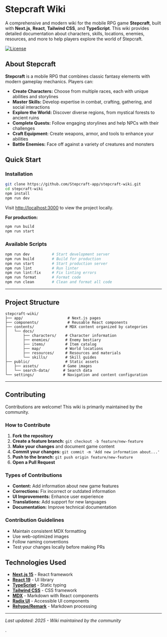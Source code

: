 # Stepcraft Wiki

A comprehensive and modern wiki for the mobile RPG game **Stepcraft**, built with **Next.js**, **React**, **Tailwind CSS**, and **TypeScript**. This wiki provides detailed documentation about characters, skills, locations, enemies, resources, and more to help players explore the world of Stepcraft.

[![License](https://img.shields.io/badge/license-MIT-green.svg)](LICENSE)


## About Stepcraft

**Stepcraft** is a mobile RPG that combines classic fantasy elements with modern gameplay mechanics. Players can:

- **Create Characters:** Choose from multiple races, each with unique abilities and storylines
- **Master Skills:** Develop expertise in combat, crafting, gathering, and social interactions
- **Explore the World:** Discover diverse regions, from mystical forests to ancient ruins
- **Complete Quests:** Follow engaging storylines and help NPCs with their challenges
- **Craft Equipment:** Create weapons, armor, and tools to enhance your abilities
- **Battle Enemies:** Face off against a variety of creatures and monsters



## Quick Start

### Installation

```bash
git clone https://github.com/Stepcraft-app/stepcraft-wiki.git
cd stepcraft-wiki
npm install
npm run dev
```

Visit [http://localhost:3000](http://localhost:3000) to view the project locally.

**For production:**

```bash
npm run build
npm run start
```

### Available Scripts

```bash
npm run dev          # Start development server
npm run build        # Build for production
npm run start        # Start production server
npm run lint         # Run linter
npm run lint:fix     # Fix linting errors
npm run format       # Format code
npm run clean        # Clean and format all code
```

---

## Project Structure

```
stepcraft-wiki/
├── app/                    # Next.js pages
├── components/             # Reusable React components
├── contents/              # MDX content organized by categories
│   └── docs/
│       ├── characters/    # Character information
│       ├── enemies/       # Enemy bestiary
│       ├── items/         # Item catalog
│       ├── map/           # World locations
│       ├── resources/     # Resources and materials
│       └── skills/        # Skill guides
├── public/                # Static assets
│   ├── assets/           # Game images
│   └── search-data/      # Search data
└── settings/             # Navigation and content configuration
```

---

## Contributing

Contributions are welcome! This wiki is primarily maintained by the community.

### How to Contribute

1. **Fork the repository**
2. **Create a feature branch:** `git checkout -b feature/new-feature`
3. **Make your changes** and document game content
4. **Commit your changes:** `git commit -m 'Add new information about...'`
5. **Push to the branch:** `git push origin feature/new-feature`
6. **Open a Pull Request**

### Types of Contributions

- **Content:** Add information about new game features
- **Corrections:** Fix incorrect or outdated information
- **UI Improvements:** Enhance user experience
- **Translations:** Add support for new languages
- **Documentation:** Improve technical documentation

### Contribution Guidelines

- Maintain consistent MDX formatting
- Use web-optimized images
- Follow naming conventions
- Test your changes locally before making PRs


## Technologies Used

- **[Next.js 15](https://nextjs.org/)** - React framework
- **[React 19](https://reactjs.org/)** - UI library
- **[TypeScript](https://www.typescriptlang.org/)** - Static typing
- **[Tailwind CSS](https://tailwindcss.com/)** - CSS framework
- **[MDX](https://mdxjs.com/)** - Markdown with React components
- **[Radix UI](https://www.radix-ui.com/)** - Accessible UI components
- **[Rehype/Remark](https://github.com/rehypejs/rehype)** - Markdown processing


---

*Last updated: 2025 - Wiki maintained by the community*

.
